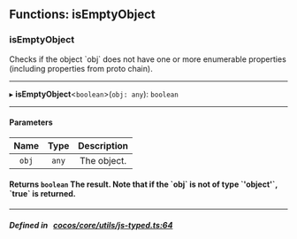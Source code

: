 ## Functions: isEmptyObject

### isEmptyObject

Checks if the object &#x60;obj&#x60; does not have one or more enumerable properties (including properties from proto chain).
___
▸ **isEmptyObject**<`boolean`\>(`obj: any`): `boolean`
___


#### Parameters

| Name | Type | Description |
| :------: | :------: | :------: |
| `obj` | `any` | The object.  |

#### Returns `boolean` The result. Note that if the &#x60;obj&#x60; is not of type &#x60;&#x27;object&#x27;&#x60;, &#x60;true&#x60; is returned.

___


##### Defined in &nbsp;   [cocos/core/utils/js-typed.ts:64](https://github.com/cocos-creator/engine/blob/c7bf6b8a9/cocos/core/utils/js-typed.ts#L64)&nbsp;
